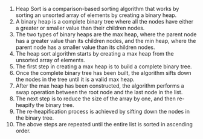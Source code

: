 

1. Heap Sort is a comparison-based sorting algorithm that works by sorting an unsorted array of elements by creating a binary heap.
2. A binary heap is a complete binary tree where all the nodes have either a greater or smaller value than their children nodes.
3. The two types of binary heaps are the max heap, where the parent node has a greater value than its children nodes, and the min heap, where the parent node has a smaller value than its children nodes.
4. The heap sort algorithm starts by creating a max heap from the unsorted array of elements.
5. The first step in creating a max heap is to build a complete binary tree.
6. Once the complete binary tree has been built, the algorithm sifts down the nodes in the tree until it is a valid max heap.
7. After the max heap has been constructed, the algorithm performs a swap operation between the root node and the last node in the list.
8. The next step is to reduce the size of the array by one, and then re-heapify the binary tree.
9. The re-heapification process is achieved by sifting down the nodes in the binary tree.
10. The above steps are repeated until the entire list is sorted in ascending order.